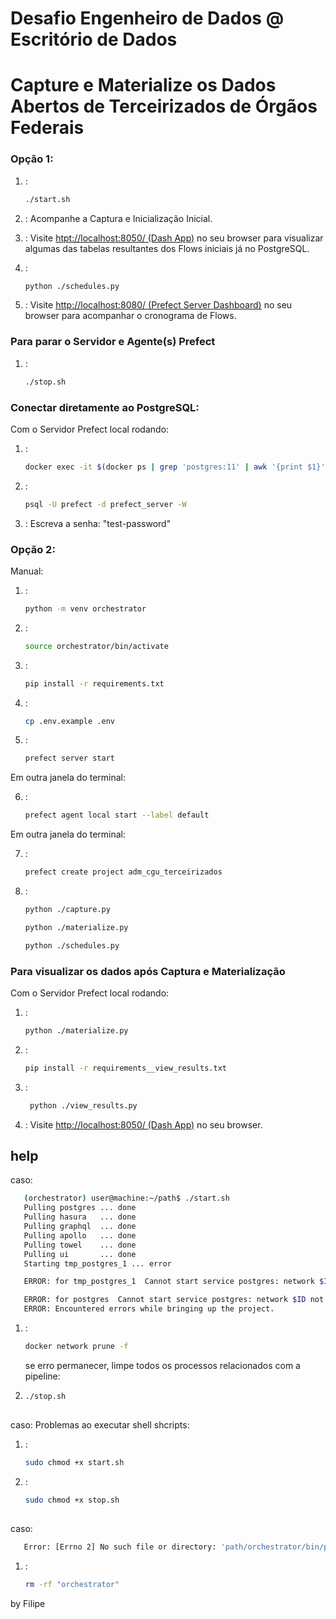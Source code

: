 # Desafio Engenheiro de Dados @ Escritório de Dados
# Capture e Materialize os Dados Abertos de Terceirizados de Órgãos Federais

### Opção 1:
1. :
   ```sh
   ./start.sh
   ```

2. :
   Acompanhe a Captura e Inicialização Inicial.

3. :
   Visite [htpt://localhost:8050/ (Dash App)](http://localhost:8050/) no seu browser
    para visualizar algumas das tabelas resultantes dos Flows iniciais já no PostgreSQL.

3. :
   ```sh
   python ./schedules.py
   ```
4.  :
   Visite [http://localhost:8080/ (Prefect Server Dashboard)](http://localhost:8080/) no seu browser
    para acompanhar o cronograma de Flows.

### Para parar o Servidor e Agente(s) Prefect

1. :
   ```sh
   ./stop.sh
   ```

### Conectar diretamente ao PostgreSQL:

Com o Servidor Prefect local rodando:

1. : 
   ```sh
   docker exec -it $(docker ps | grep 'postgres:11' | awk '{print $1}') bash
   ```
2. :
   ```sh
   psql -U prefect -d prefect_server -W
   ```
3. :
Escreva a senha: "test-password"

### Opção 2:
Manual:
1. :
   ```sh
   python -m venv orchestrator
   ```

2. :
   ```sh
   source orchestrator/bin/activate
   ```

3. :
   ```sh
   pip install -r requirements.txt
   ```

4. :
   ```sh
   cp .env.example .env
   ```

5. :
   ```sh
   prefect server start
   ```
Em outra janela do terminal:

6. : 
   ```sh
   prefect agent local start --label default
   ```
Em outra janela do terminal:

7. :
   ```sh
   prefect create project adm_cgu_terceirizados
   ```
8. :
   ```sh
   python ./capture.py
   ```
   ```sh
   python ./materialize.py
   ```
   ```sh
   python ./schedules.py
   ```

### Para visualizar os dados após Captura e Materialização

Com o Servidor Prefect local rodando:

1. :
   ```sh
   python ./materialize.py
   ```

2. :
   ```sh
   pip install -r requirements__view_results.txt
   ```

3. :
   ```sh
    python ./view_results.py
   ```

4. :
   Visite [http://localhost:8050/ (Dash App)](http://localhost:8050/) no seu browser.
<!-- ![dash_visualization_staging_transformed](images/dash_visualization_staging_transformed.png) -->


## help
caso:
```sh
   (orchestrator) user@machine:~/path$ ./start.sh
   Pulling postgres ... done
   Pulling hasura   ... done
   Pulling graphql  ... done
   Pulling apollo   ... done
   Pulling towel    ... done
   Pulling ui       ... done
   Starting tmp_postgres_1 ... error

   ERROR: for tmp_postgres_1  Cannot start service postgres: network $ID not found

   ERROR: for postgres  Cannot start service postgres: network $ID not found
   ERROR: Encountered errors while bringing up the project.
   ```
1. :
   ```sh
   docker network prune -f
   ```

   se erro permanecer, limpe todos os processos relacionados com a pipeline:
1. 
   ```sh
   ./stop.sh
   ```

##
caso:
   Problemas ao executar shell shcripts:
1. :
   ```sh
   sudo chmod +x start.sh
   ```   
1. :
   ```sh
   sudo chmod +x stop.sh
   ```   

##
caso:
```sh
   Error: [Errno 2] No such file or directory: 'path/orchestrator/bin/python'
   ```
1. :
   ```sh
   rm -rf "orchestrator"
   ```

by Filipe